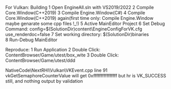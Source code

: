 For Vulkan:
Building
1 Open EngineAll.sln with VS2019/2022 
2 Compile Core.Window(C++2019)
3 Compile Engine.Window(C#)
4 Compile Core.Window(C++2019) again(first time only: Compile Engine.Window maybe genarate some cpp files !_!)
5 Active MainEditor Project
6 Set Debug Command: config=$(SolutionDir)content\EngineConfigForVK.cfg use_renderdoc=false
7 Set working directory: $(SolutionDir)binaries\
8 Run-Debug MainEditor

Reproduce:
1 Run Application
2 Double Click: ContentBrowser/Game/utest/box_wite
3 Double Click: ContentBrowser/Game/utest/ddd

NativeCode\NextRHI\Vulkan\VKEvent.cpp line 91
vkGetSemaphoreCounterValue will get 0xffffffffffffffff 
but hr is VK_SUCCESS still, and nothing output by validation